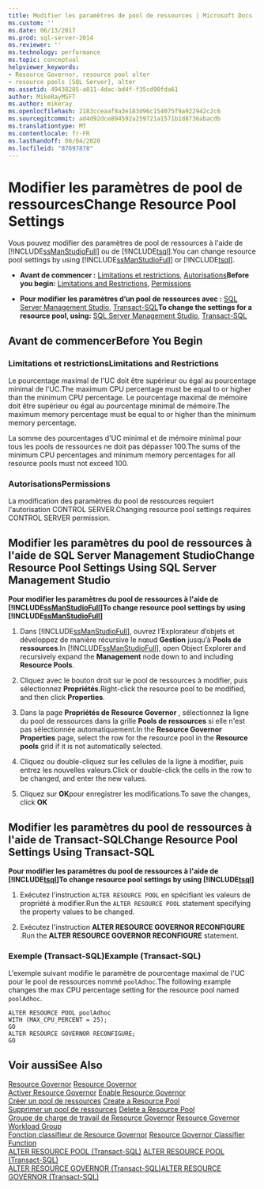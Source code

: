 ```yaml
---
title: Modifier les paramètres de pool de ressources | Microsoft Docs
ms.custom: ''
ms.date: 06/13/2017
ms.prod: sql-server-2014
ms.reviewer: ''
ms.technology: performance
ms.topic: conceptual
helpviewer_keywords:
- Resource Governor, resource pool alter
- resource pools [SQL Server], alter
ms.assetid: 49438285-a011-4dac-bd4f-f35cd90fda61
author: MikeRayMSFT
ms.author: mikeray
ms.openlocfilehash: 2183cceaaf8a3e183d96c154075f9a922942c2c6
ms.sourcegitcommit: ad4d92dce894592a259721a1571b1d8736abacdb
ms.translationtype: MT
ms.contentlocale: fr-FR
ms.lasthandoff: 08/04/2020
ms.locfileid: "87697878"
---
```

# <a name="change-resource-pool-settings"></a><span data-ttu-id="b0691-102">Modifier les paramètres de pool de ressources</span><span class="sxs-lookup"><span data-stu-id="b0691-102">Change Resource Pool Settings</span></span>
  <span data-ttu-id="b0691-103">Vous pouvez modifier des paramètres de pool de ressources à l'aide de [!INCLUDE[ssManStudioFull](../../includes/ssmanstudiofull-md.md)] ou de [!INCLUDE[tsql](../../includes/tsql-md.md)].</span><span class="sxs-lookup"><span data-stu-id="b0691-103">You can change resource pool settings by using [!INCLUDE[ssManStudioFull](../../includes/ssmanstudiofull-md.md)] or [!INCLUDE[tsql](../../includes/tsql-md.md)].</span></span>  
  
-   <span data-ttu-id="b0691-104">**Avant de commencer :**  [Limitations et restrictions](#LimitationsRestrictions), [Autorisations](#Permissions)</span><span class="sxs-lookup"><span data-stu-id="b0691-104">**Before you begin:**  [Limitations and Restrictions](#LimitationsRestrictions), [Permissions](#Permissions)</span></span>  
  
-   <span data-ttu-id="b0691-105">**Pour modifier les paramètres d’un pool de ressources avec :**  [SQL Server Management Studio](#ChgRPProp), [Transact-SQL](#ChgRPTSQL)</span><span class="sxs-lookup"><span data-stu-id="b0691-105">**To change the settings for a resource pool, using:**  [SQL Server Management Studio](#ChgRPProp), [Transact-SQL](#ChgRPTSQL)</span></span>  
  
##  <a name="before-you-begin"></a><a name="BeforeYouBegin"></a> <span data-ttu-id="b0691-106">Avant de commencer</span><span class="sxs-lookup"><span data-stu-id="b0691-106">Before You Begin</span></span>  
  
###  <a name="limitations-and-restrictions"></a><a name="LimitationsRestrictions"></a> <span data-ttu-id="b0691-107">Limitations et restrictions</span><span class="sxs-lookup"><span data-stu-id="b0691-107">Limitations and Restrictions</span></span>  
 <span data-ttu-id="b0691-108">Le pourcentage maximal de l'UC doit être supérieur ou égal au pourcentage minimal de l'UC.</span><span class="sxs-lookup"><span data-stu-id="b0691-108">The maximum CPU percentage must be equal to or higher than the minimum CPU percentage.</span></span> <span data-ttu-id="b0691-109">Le pourcentage maximal de mémoire doit être supérieur ou égal au pourcentage minimal de mémoire.</span><span class="sxs-lookup"><span data-stu-id="b0691-109">The maximum memory percentage must be equal to or higher than the minimum memory percentage.</span></span>  
  
 <span data-ttu-id="b0691-110">La somme des pourcentages d'UC minimal et de mémoire minimal pour tous les pools de ressources ne doit pas dépasser 100.</span><span class="sxs-lookup"><span data-stu-id="b0691-110">The sums of the minimum CPU percentages and minimum memory percentages for all resource pools must not exceed 100.</span></span>  
  
###  <a name="permissions"></a><a name="Permissions"></a> <span data-ttu-id="b0691-111">Autorisations</span><span class="sxs-lookup"><span data-stu-id="b0691-111">Permissions</span></span>  
 <span data-ttu-id="b0691-112">La modification des paramètres du pool de ressources requiert l'autorisation CONTROL SERVER.</span><span class="sxs-lookup"><span data-stu-id="b0691-112">Changing resource pool settings requires CONTROL SERVER permission.</span></span>  
  
##  <a name="change-resource-pool-settings-using-sql-server-management-studio"></a><a name="ChgRPProp"></a> <span data-ttu-id="b0691-113">Modifier les paramètres du pool de ressources à l'aide de SQL Server Management Studio</span><span class="sxs-lookup"><span data-stu-id="b0691-113">Change Resource Pool Settings Using SQL Server Management Studio</span></span>  
 <span data-ttu-id="b0691-114">**Pour modifier les paramètres du pool de ressources à l'aide de [!INCLUDE[ssManStudioFull](../../includes/ssmanstudiofull-md.md)]**</span><span class="sxs-lookup"><span data-stu-id="b0691-114">**To change resource pool settings by using [!INCLUDE[ssManStudioFull](../../includes/ssmanstudiofull-md.md)]**</span></span>  
  
1.  <span data-ttu-id="b0691-115">Dans [!INCLUDE[ssManStudioFull](../../includes/ssmanstudiofull-md.md)], ouvrez l’Explorateur d’objets et développez de manière récursive le nœud **Gestion** jusqu’à **Pools de ressources**.</span><span class="sxs-lookup"><span data-stu-id="b0691-115">In [!INCLUDE[ssManStudioFull](../../includes/ssmanstudiofull-md.md)], open Object Explorer and recursively expand the **Management** node down to and including **Resource Pools**.</span></span>  
  
2.  <span data-ttu-id="b0691-116">Cliquez avec le bouton droit sur le pool de ressources à modifier, puis sélectionnez **Propriétés**.</span><span class="sxs-lookup"><span data-stu-id="b0691-116">Right-click the resource pool to be modified, and then click **Properties**.</span></span>  
  
3.  <span data-ttu-id="b0691-117">Dans la page **Propriétés de Resource Governor** , sélectionnez la ligne du pool de ressources dans la grille **Pools de ressources** si elle n'est pas sélectionnée automatiquement.</span><span class="sxs-lookup"><span data-stu-id="b0691-117">In the **Resource Governor Properties** page, select the row for the resource pool in the **Resource pools** grid if it is not automatically selected.</span></span>  
  
4.  <span data-ttu-id="b0691-118">Cliquez ou double-cliquez sur les cellules de la ligne à modifier, puis entrez les nouvelles valeurs.</span><span class="sxs-lookup"><span data-stu-id="b0691-118">Click or double-click the cells in the row to be changed, and enter the new values.</span></span>  
  
5.  <span data-ttu-id="b0691-119">Cliquez sur **OK**pour enregistrer les modifications.</span><span class="sxs-lookup"><span data-stu-id="b0691-119">To save the changes, click **OK**</span></span>  
  
##  <a name="change-resource-pool-settings-using-transact-sql"></a><a name="ChgRPTSQL"></a> <span data-ttu-id="b0691-120">Modifier les paramètres du pool de ressources à l'aide de Transact-SQL</span><span class="sxs-lookup"><span data-stu-id="b0691-120">Change Resource Pool Settings Using Transact-SQL</span></span>  
 <span data-ttu-id="b0691-121">**Pour modifier les paramètres du pool de ressources à l'aide de [!INCLUDE[tsql](../../includes/tsql-md.md)]**</span><span class="sxs-lookup"><span data-stu-id="b0691-121">**To change resource pool settings by using [!INCLUDE[tsql](../../includes/tsql-md.md)]**</span></span>  
  
1.  <span data-ttu-id="b0691-122">Exécutez l'instruction `ALTER RESOURCE POOL` en spécifiant les valeurs de propriété à modifier.</span><span class="sxs-lookup"><span data-stu-id="b0691-122">Run the `ALTER RESOURCE POOL` statement specifying the property values to be changed.</span></span>  
  
2.  <span data-ttu-id="b0691-123">Exécutez l'instruction **ALTER RESOURCE GOVERNOR RECONFIGURE** .</span><span class="sxs-lookup"><span data-stu-id="b0691-123">Run the **ALTER RESOURCE GOVERNOR RECONFIGURE** statement.</span></span>  
  
### <a name="example-transact-sql"></a><span data-ttu-id="b0691-124">Exemple (Transact-SQL)</span><span class="sxs-lookup"><span data-stu-id="b0691-124">Example (Transact-SQL)</span></span>  
 <span data-ttu-id="b0691-125">L'exemple suivant modifie le paramètre de pourcentage maximal de l'UC pour le pool de ressources nommé `poolAdhoc`.</span><span class="sxs-lookup"><span data-stu-id="b0691-125">The following example changes the max CPU percentage setting for the resource pool named `poolAdhoc`.</span></span>  
  
```  
ALTER RESOURCE POOL poolAdhoc  
WITH (MAX_CPU_PERCENT = 25);  
GO  
ALTER RESOURCE GOVERNOR RECONFIGURE;  
GO  
```  
  
## <a name="see-also"></a><span data-ttu-id="b0691-126">Voir aussi</span><span class="sxs-lookup"><span data-stu-id="b0691-126">See Also</span></span>  
 <span data-ttu-id="b0691-127">[Resource Governor](resource-governor.md) </span><span class="sxs-lookup"><span data-stu-id="b0691-127">[Resource Governor](resource-governor.md) </span></span>  
 <span data-ttu-id="b0691-128">[Activer Resource Governor](enable-resource-governor.md) </span><span class="sxs-lookup"><span data-stu-id="b0691-128">[Enable Resource Governor](enable-resource-governor.md) </span></span>  
 <span data-ttu-id="b0691-129">[Créer un pool de ressources](create-a-resource-pool.md) </span><span class="sxs-lookup"><span data-stu-id="b0691-129">[Create a Resource Pool](create-a-resource-pool.md) </span></span>  
 <span data-ttu-id="b0691-130">[Supprimer un pool de ressources](delete-a-resource-pool.md) </span><span class="sxs-lookup"><span data-stu-id="b0691-130">[Delete a Resource Pool](delete-a-resource-pool.md) </span></span>  
 <span data-ttu-id="b0691-131">[Groupe de charge de travail de Resource Governor](resource-governor-workload-group.md) </span><span class="sxs-lookup"><span data-stu-id="b0691-131">[Resource Governor Workload Group](resource-governor-workload-group.md) </span></span>  
 <span data-ttu-id="b0691-132">[Fonction classifieur de Resource Governor](resource-governor-classifier-function.md) </span><span class="sxs-lookup"><span data-stu-id="b0691-132">[Resource Governor Classifier Function](resource-governor-classifier-function.md) </span></span>  
 <span data-ttu-id="b0691-133">[ALTER RESOURCE POOL &#40;Transact-SQL&#41;](/sql/t-sql/statements/alter-resource-pool-transact-sql) </span><span class="sxs-lookup"><span data-stu-id="b0691-133">[ALTER RESOURCE POOL &#40;Transact-SQL&#41;](/sql/t-sql/statements/alter-resource-pool-transact-sql) </span></span>  
 [<span data-ttu-id="b0691-134">ALTER RESOURCE GOVERNOR &#40;Transact-SQL&#41;</span><span class="sxs-lookup"><span data-stu-id="b0691-134">ALTER RESOURCE GOVERNOR &#40;Transact-SQL&#41;</span></span>](/sql/t-sql/statements/alter-resource-governor-transact-sql)  
  
  
